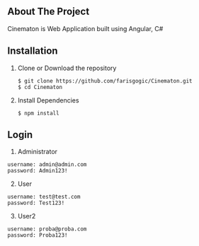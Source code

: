 
<!-- ABOUT THE PROJECT -->
## About The Project

Cinematon is Web Application built using Angular, C#

<!-- INSTALLATION -->
## Installation

1. Clone or Download the repository

	```
	$ git clone https://github.com/farisgogic/Cinematon.git
	$ cd Cinematon
	```
2. Install Dependencies

	```
	$ npm install
  	```
  
<!-- LOGIN -->
## Login 

1. Administrator
  
  ```
  username: admin@admin.com
  password: Admin123!
  ```
  
2. User

  ```
  username: test@test.com
  password: Test123!
  ```

3. User2

  ```
  username: proba@proba.com
  password: Proba123!
  ```
